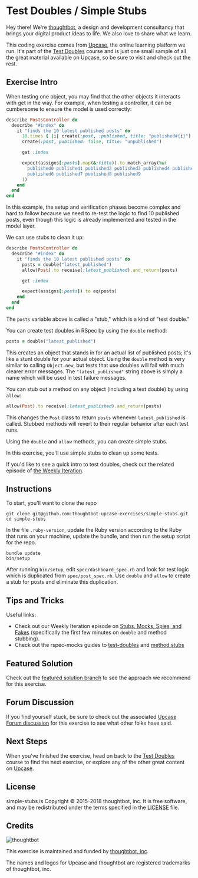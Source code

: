 # Test Doubles / Simple Stubs

Hey there! We're [thoughtbot](https://thoughtbot.com), a design and
development consultancy that brings your digital product ideas to life.
We also love to share what we learn.

This coding exercise comes from [Upcase](https://thoughtbot.com/upcase),
the online learning platform we run. It's part of the
[Test Doubles](https://thoughtbot.com/upcase/test-doubles) course and is just one small sample of all
the great material available on Upcase, so be sure to visit and check out the rest.

## Exercise Intro

When testing one object, you may find that the other objects it interacts with get in the way. For example, when testing a controller, it can be cumbersome to ensure the model is used correctly:

``` ruby
describe PostsController do
  describe "#index" do
    it "finds the 10 latest published posts" do
      10.times { |i| create(:post, :published, title: "published#{i}") }
      create(:post, published: false, title: "unpublished")

      get :index

      expect(assigns[:posts].map(&:title)).to match_array(%w(
        published0 published1 published2 published3 published4 published5
        published6 published7 published8 published9
      ))
    end
  end
end
```

In this example, the setup and verification phases become complex and hard to follow because we need to re-test the logic to find 10 published posts, even though this logic is already implemented and tested in the model layer.

We can use stubs to clean it up:

``` ruby
describe PostsController do
  describe "#index" do
    it "finds the 10 latest published posts" do
      posts = double("latest_published")
      allow(Post).to receive(:latest_published).and_return(posts)

      get :index

      expect(assigns[:posts]).to eq(posts)
    end
  end
end
```

The `posts` variable above is called a "stub," which is a kind of "test double."

You can create test doubles in RSpec by using the `double` method:

``` ruby
posts = double("latest_published")
```

This creates an object that stands in for an actual list of published posts; it's like a stunt double for your actual object. Using the `double` method is very similar to calling `Object.new`, but tests that use doubles will fail with much clearer error messages. The `"latest_published"` string above is simply a name which will be used in test failure messages.

You can stub out a method on any object (including a test double) by using `allow`:

``` ruby
allow(Post).to receive(:latest_published).and_return(posts)
```

This changes the `Post` class to return `posts` whenever `latest_published` is called. Stubbed methods will revert to their regular behavior after each test runs.

Using the `double` and `allow` methods, you can create simple stubs.

In this exercise, you'll use simple stubs to clean up some tests.

If you'd like to see a quick intro to test doubles, check out the related episode of [the Weekly Iteration](https://upcase.com/videos/stubs-mocks-spies-and-fakes).

## Instructions

To start, you'll want to clone the repo

    git clone git@github.com:thoughtbot-upcase-exercises/simple-stubs.git
    cd simple-stubs
    

In the file `.ruby-version`, update the Ruby version according to the Ruby that runs on your machine, update the bundle, and then run the setup script for the repo.

    bundle update
    bin/setup

After running `bin/setup`, edit `spec/dashboard_spec.rb` and look for test logic which is duplicated from `spec/post_spec.rb`. Use `double` and `allow` to create a stub for posts and eliminate this duplication.

## Tips and Tricks

Useful links:

- Check out our Weekly Iteration episode on [Stubs, Mocks, Spies, and Fakes](https://upcase.com/videos/stubs-mocks-spies-and-fakes) (specifically the first few minutes on `double` and method stubbing).
- Check out the rspec-mocks guides to [test-doubles](https://github.com/rspec/rspec-mocks#test-doubles) and [method stubs](https://github.com/rspec/rspec-mocks#method-stubs)

## Featured Solution

Check out the [featured solution branch](https://github.com/thoughtbot-upcase-exercises/simple-stubs/compare/featured-solution#toc) to
see the approach we recommend for this exercise.

## Forum Discussion

If you find yourself stuck, be sure to check out the associated
[Upcase Forum discussion](https://forum.upcase.com/t/test-doubles-simple-stubs/4609)
for this exercise to see what other folks have said.

## Next Steps

When you've finished the exercise, head on back to the
[Test Doubles](https://thoughtbot.com/upcase/test-doubles) course to find the next exercise,
or explore any of the other great content on
[Upcase](https://thoughtbot.com/upcase).

## License

simple-stubs is Copyright © 2015-2018 thoughtbot, inc. It is free software,
and may be redistributed under the terms specified in the
[LICENSE](/LICENSE.md) file.

## Credits

![thoughtbot](https://thoughtbot.com/thoughtbot-logo-for-readmes.svg)

This exercise is maintained and funded by
[thoughtbot, inc](http://thoughtbot.com/community).

The names and logos for Upcase and thoughtbot are registered trademarks of
thoughtbot, inc.
